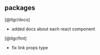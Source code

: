 ## packages

[@tlgr/docs]

- added docs about each react component

[@tlgr/fmt]

- fix link props type
